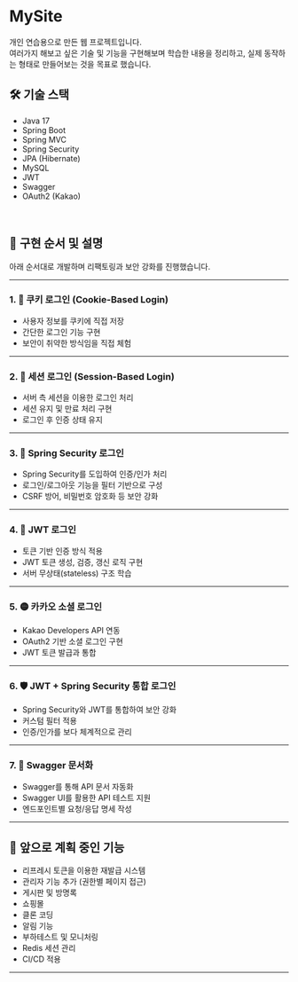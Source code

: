 # MySite

개인 연습용으로 만든 웹 프로젝트입니다.  
여러가지 해보고 싶은 기술 및 기능을 구현해보며 학습한 내용을 정리하고, 실제 동작하는 형태로 만들어보는 것을 목표로 했습니다.
<br>


## 🛠️ 기술 스택

- Java 17  
- Spring Boot  
- Spring MVC  
- Spring Security  
- JPA (Hibernate)  
- MySQL  
- JWT  
- Swagger  
- OAuth2 (Kakao)
<br>

## 🚧 구현 순서 및 설명

아래 순서대로 개발하며 리팩토링과 보안 강화를 진행했습니다.

---

### 1. 🍪 쿠키 로그인 (Cookie-Based Login)

- 사용자 정보를 쿠키에 직접 저장
- 간단한 로그인 기능 구현
- 보안이 취약한 방식임을 직접 체험

---

### 2. 🧾 세션 로그인 (Session-Based Login)

- 서버 측 세션을 이용한 로그인 처리
- 세션 유지 및 만료 처리 구현
- 로그인 후 인증 상태 유지

---

### 3. 🔐 Spring Security 로그인

- Spring Security를 도입하여 인증/인가 처리
- 로그인/로그아웃 기능을 필터 기반으로 구성
- CSRF 방어, 비밀번호 암호화 등 보안 강화

---

### 4. 🔑 JWT 로그인

- 토큰 기반 인증 방식 적용
- JWT 토큰 생성, 검증, 갱신 로직 구현
- 서버 무상태(stateless) 구조 학습

---

### 5. 🟡 카카오 소셜 로그인

- Kakao Developers API 연동
- OAuth2 기반 소셜 로그인 구현
- JWT 토큰 발급과 통합

---

### 6. 🛡️ JWT + Spring Security 통합 로그인

- Spring Security와 JWT를 통합하여 보안 강화
- 커스텀 필터 적용
- 인증/인가를 보다 체계적으로 관리

---

### 7. 📘 Swagger 문서화

- Swagger를 통해 API 문서 자동화
- Swagger UI를 활용한 API 테스트 지원
- 엔드포인트별 요청/응답 명세 작성

---

## 📌 앞으로 계획 중인 기능

- 리프레시 토큰을 이용한 재발급 시스템
- 관리자 기능 추가 (권한별 페이지 접근)
- 게시판 및 방명록
- 쇼핑몰
- 클론 코딩
- 알림 기능
- 부하테스트 및 모니처링
- Redis 세션 관리
- CI/CD 적용

---

